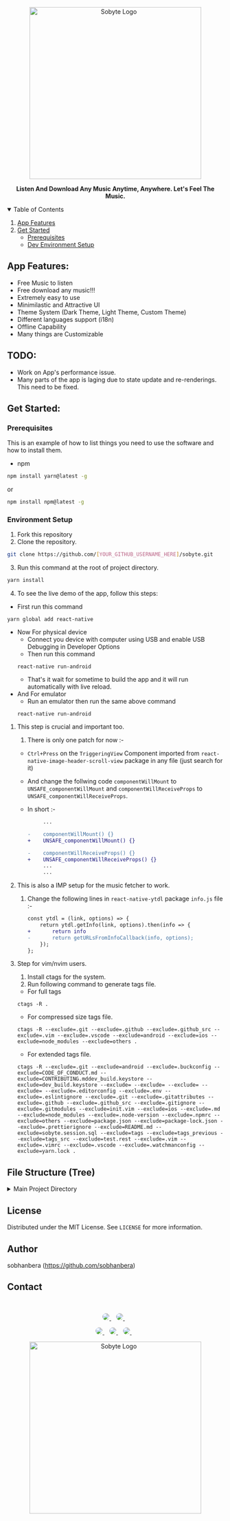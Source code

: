 <div align="center">
  <img alt="Sobyte Logo" src="https://github.com/sobhanbera/sobyte/blob/master/.github_src/logo_name.png" width="400px" />

**Listen And Download Any Music Anytime, Anywhere. Let's Feel The Music.**

</div>

<details open="open">
  <summary>Table of Contents</summary>
  <ol>
    <li>
      <a href="#app-features">App Features</a>
    </li>
    <li>
      <a href="#get-started">Get Started</a>
      <ul>
        <li><a href="#prerequisites">Prerequisites</a></li>
        <li><a href="#environment-setup">Dev Environment Setup</a></li>
      </ul>
    </li>
  </ol>
</details>

## App Features:

-   Free Music to listen
-   Free download any music!!!
-   Extremely easy to use
-   Minimilastic and Attractive UI
-   Theme System (Dark Theme, Light Theme, Custom Theme)
-   Different languages support (i18n)
-   Offline Capability
-   Many things are Customizable

## TODO:

-   Work on App's performance issue.
-   Many parts of the app is laging due to state update and re-renderings. This need to be fixed.

## Get Started:

### Prerequisites

This is an example of how to list things you need to use the software and how to install them.

-   npm

```sh
npm install yarn@latest -g
```

or

```sh
npm install npm@latest -g
```

### Environment Setup

1. Fork this repository
2. Clone the repository.

```sh
git clone https://github.com/[YOUR_GITHUB_USERNAME_HERE]/sobyte.git
```

3. Run this command at the root of project directory.

```sh
yarn install
```

4. To see the live demo of the app, follow this steps:

-   First run this command

```
yarn global add react-native
```

-   Now For physical device
    -   Connect you device with computer using USB and enable USB Debugging in Developer Options
    -   Then run this command
    ```
    react-native run-android
    ```
    -   That's it wait for sometime to build the app and it will run automatically with live reload.
-   And For emulator
    -   Run an emulator then run the same above command
    ```
    react-native run-android
    ```

1. This step is crucial and important too.

    1. There is only one patch for now :-

    - `Ctrl+Press` on the `TriggeringView` Component imported from `react-native-image-header-scroll-view` package in any file (just search for it)

    - And change the follwing code `componentWillMount` to `UNSAFE_componentWillMount` and `componentWillReceiveProps` to `UNSAFE_componentWillReceiveProps`.

    - In short :-

        ```diff
             ...

        -    componentWillMount() {}
        +    UNSAFE_componentWillMount() {}

        -    componentWillReceiveProps() {}
        +    UNSAFE_componentWillReceiveProps() {}
             ...
             ...
        ```

2. This is also a IMP setup for the music fetcher to work.

    1. Change the following lines in `react-native-ytdl` package `info.js` file :-
        ```diff
        const ytdl = (link, options) => {
            return ytdl.getInfo(link, options).then(info => {
        +       return info
        -       return getURLsFromInfoCallback(info, options);
            });
        };
        ```

3. Step for vim/nvim users.

    1. Install ctags for the system.
    2. Run following command to generate tags file.

    - For full tags

    ```
    ctags -R .
    ```

    - For compressed size tags file.

    ```
    ctags -R --exclude=.git --exclude=.github --exclude=.github_src --exclude=.vim --exclude=.vscode --exclude=android --exclude=ios --exclude=node_modules --exclude=others .
    ```

    - For extended tags file.

    ```
    ctags -R --exclude=.git --exclude=android --exclude=.buckconfig --exclude=CODE_OF_CONDUCT.md --exclude=CONTRIBUTING.mddev_build.keystore --exclude=dev_build.keystore --exclude= --exclude= --exclude= --exclude= --exclude=.editorconfig --exclude=.env --exclude=.eslintignore --exclude=.git --exclude=.gitattributes --exclude=.github --exclude=.github_src --exclude=.gitignore --exclude=.gitmodules --exclude=init.vim --exclude=ios --exclude=.md --exclude=node_modules --exclude=.node-version --exclude=.npmrc --exclude=others --exclude=package.json --exclude=package-lock.json --exclude=.prettierignore --exclude=README.md --exclude=sobyte.session.sql --exclude=tags --exclude=tags_previous --exclude=tags_src --exclude=test.rest --exclude=.vim --exclude=.vimrc --exclude=.vscode --exclude=.watchmanconfig --exclude=yarn.lock .
    ```

## File Structure (Tree)

<details>
  <summary>Main Project Directory</summary>

```.text

app
├── MainApp.tsx
├── api
│   ├── MusicFetcher.tsx
│   ├── PlayerControls.tsx
│   ├── index.js
│   ├── parsers.js
│   ├── playerServices.js
│   └── utils.js
├── assets
│   ├── animations
│   │   └── logo_loading.gif
│   ├── fonts
│   │   ├── Elika Gorica.ttf
│   │   ├── Helvetica.ttf
│   │   ├── LucidaGrande.ttf
│   │   ├── Roboto-Bold.ttf
│   │   ├── Roboto-Regular.ttf
│   │   ├── Tahoma Regular font.ttf
│   │   ├── Ubuntu Bold.ttf
│   │   ├── Ubuntu Light.ttf
│   │   ├── Ubuntu.ttf
│   │   └── verdana.ttf
│   └── images
│       ├── icons
│       │   └── setting.png
│       ├── logo_name.png
│       ├── phone_screen.png
│       └── sobyte_logo_white.png
├── components
│   ├── AnimatedGradient
│   │   └── index.js
│   ├── Area
│   │   └── index.tsx
│   ├── AuthButton
│   │   └── index.tsx
│   ├── BottomSheet
│   │   └── index.tsx
│   ├── DoubleTap
│   │   └── index.tsx
│   ├── FullScreenLoading
│   │   └── index.tsx
│   ├── GlobalLoading
│   │   └── index.tsx
│   ├── GradientBackground
│   │   └── index.tsx
│   ├── Header
│   │   └── index.tsx
│   ├── HeaderCollapsible
│   │   └── index.tsx
│   ├── HeaderMain
│   │   └── index.tsx
│   ├── HeaderProfile
│   │   └── index.tsx
│   ├── HeaderSearch
│   │   └── index.tsx
│   ├── HeartBeatView
│   │   └── index.tsx
│   ├── HighPaddingView
│   │   └── index.tsx
│   ├── MusicPlayer
│   │   └── ProgressSlider.tsx
│   ├── Prompt
│   │   └── index.tsx
│   ├── Scaler
│   │   └── index.tsx
│   ├── ScalerAuthButton
│   │   └── index.tsx
│   ├── SobyteAlert
│   │   └── index.tsx
│   ├── SobyteTextInput
│   │   └── index.tsx
│   ├── T_C_PrivacyPolicy
│   │   └── index.tsx
│   └── index.ts
├── constants
│   ├── fakemails.ts
│   └── index.js
├── context
│   ├── Settings.tsx
│   └── index.ts
├── controller
│   ├── AppInside.tsx
│   ├── AppStartingPoint.tsx
│   ├── Authentication.tsx
│   ├── ExploreStack
│   │   └── index.tsx
│   └── ProfileStack
│       └── index.tsx
├── i18n
│   ├── en.json
│   ├── hi.json
│   └── index.js
├── interfaces
│   └── index.ts
├── rules
│   └── index.ts
├── screens
│   ├── Home.tsx
│   ├── authentication
│   │   ├── ForgotPassword.tsx
│   │   ├── Help.tsx
│   │   ├── Intro.tsx
│   │   ├── Login.tsx
│   │   └── Register.tsx
│   └── main
│       ├── Explore
│       │   └── Explore.tsx
│       ├── MusicPlayer.tsx
│       └── Profile
│           ├── Profile.tsx
│           └── Setting.tsx
├── styles
│   └── global.styles.ts
├── themes
│   ├── DarkTheme.ts
│   ├── ThemeProps.ts
│   ├── ThemeProvider.tsx
│   └── Themes.ts
└── utils
    ├── Colors.ts
    ├── Objects.ts
    ├── index.ts
    └── storage.ts

```

</details>

## License

Distributed under the MIT License. See `LICENSE` for more information.

## Author

sobhanbera (https://github.com/sobhanbera)

## Contact

</br>
<p align='center'>
  <a href="https://www.linkedin.com/in/sobhanbera">
    <img style="border-radius:25px" src="https://img.shields.io/badge/linkedin-%230077B5.svg?&style=for-the-badge&logo=linkedin&logoColor=white" />
  </a>&nbsp;&nbsp;
  <a href="https://www.instagram.com/sobhanbera_">
    <img  style="border-radius:25px"src="https://img.shields.io/badge/instagram-%23E4405F.svg?&style=for-the-badge&logo=instagram&logoColor=white" />
  </a>&nbsp;&nbsp;
</p>

<p align='center'>
  <a href="https://www.facebook.com/sobhanberaos">
    <img style="border-radius:25px" src="https://img.shields.io/badge/sobhanbera-%233b5998.svg?&style=for-the-badge&logo=facebook&logoColor=white" />
  </a>&nbsp;&nbsp;
  <a href="https://twitter.com/BeraSobhan">
    <img style="border-radius:25px" src="https://img.shields.io/badge/twitter-%2300acee.svg?&style=for-the-badge&logo=twitter&logoColor=white" />
  </a>&nbsp;&nbsp;
  <a href="mailto:sobhanbera258@gmail.com">
    <img style="border-radius:25px" src="https://img.shields.io/badge/-sobhanbera258-c14438?style=for-the-badge&logo=Gmail&logoColor=white&link=mailto:sobhanbera258@gmail.com" />
  </a>&nbsp;&nbsp;
</p>

<div align="center">
  <img alt="Sobyte Logo" src="https://github.com/sobhanbera/sobyte/blob/master/.github_src/logo_name.png" width="400px" />
</div>

<!-- test commit push since i am getting error while pulling the branch in windows due to internet problems -->
